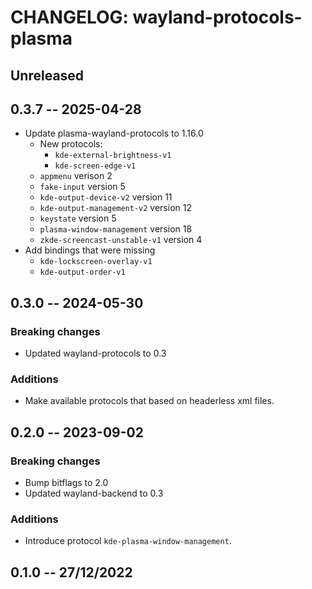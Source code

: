# CHANGELOG: wayland-protocols-plasma

## Unreleased

## 0.3.7 -- 2025-04-28

- Update plasma-wayland-protocols to 1.16.0
  * New protocols:
    - `kde-external-brightness-v1`
    - `kde-screen-edge-v1`
  * `appmenu` verison 2
  * `fake-input` version 5
  * `kde-output-device-v2` version 11
  * `kde-output-management-v2` version 12
  * `keystate` version 5
  * `plasma-window-management` version 18
  * `zkde-screencast-unstable-v1` version 4
- Add bindings that were missing
  * `kde-lockscreen-overlay-v1`
  * `kde-output-order-v1`

## 0.3.0 -- 2024-05-30

### Breaking changes
- Updated wayland-protocols to 0.3

### Additions
- Make available protocols that based on headerless xml files.

## 0.2.0 -- 2023-09-02

### Breaking changes

- Bump bitflags to 2.0
- Updated wayland-backend to 0.3

### Additions

- Introduce protocol `kde-plasma-window-management`.

## 0.1.0 -- 27/12/2022
